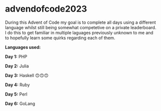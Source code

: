 # advendofcode2023

During this Advent of Code my goal is to complete all days using a different language whilst still being somewhat competetive on a private leaderboard.
I do this to get familiar in multiple laguages previously unknown to me and to hopefully learn some quirks regarding each of them.

**Languages used:**

**Day 1:** PHP

**Day 2:** Julia

**Day 3:** Haskell 🙃🙃🙃

**Day 4:** Ruby 

**Day 5:** Perl

**Day 6:** GoLang

